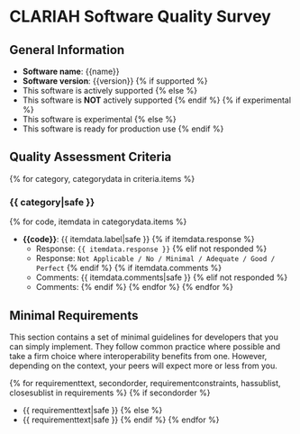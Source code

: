 CLARIAH Software Quality Survey
=====================================================================
 
General Information
--------------------------------------------------------------------
 
* **Software name**: {{name}}
* **Software version**: {{version}}
{% if supported %}
* This software is actively supported
{% else %}
* This software is **NOT** actively supported
{% endif %}
{% if experimental %}
* This software is experimental
{% else %}
* This software is ready for production use
{% endif %}
 
Quality Assessment Criteria
--------------------------------------------------------------------

{% for category, categorydata in criteria.items %}
 
### {{ category|safe }}
 
{% for code, itemdata in categorydata.items %}
* **{{code}}**: {{ itemdata.label|safe }}
{% if itemdata.response %}
    * Response: ``{{ itemdata.response }}``
{% elif not responded %}
    * Response: ``Not Applicable / No / Minimal / Adequate / Good / Perfect``
{% endif %}
{% if itemdata.comments %}
    * Comments: {{ itemdata.comments|safe }}
{% elif not responded %}
    * Comments:
{% endif %}
{% endfor %}
{% endfor %}
 
Minimal Requirements
----------------------------------------------------------------
 
This section contains a set of minimal guidelines for developers that you can
simply implement. They follow common practice where possible and take a firm
choice where interoperability benefits from one. However, depending on the
context, your peers will expect more or less from you. 
 
{% for requirementtext, secondorder, requirementconstraints, hassublist, closesublist in requirements %}
{% if secondorder %}
   * {{ requirementtext|safe }}
{% else %}
* {{ requirementtext|safe }}
{% endif %}
{% endfor %}


